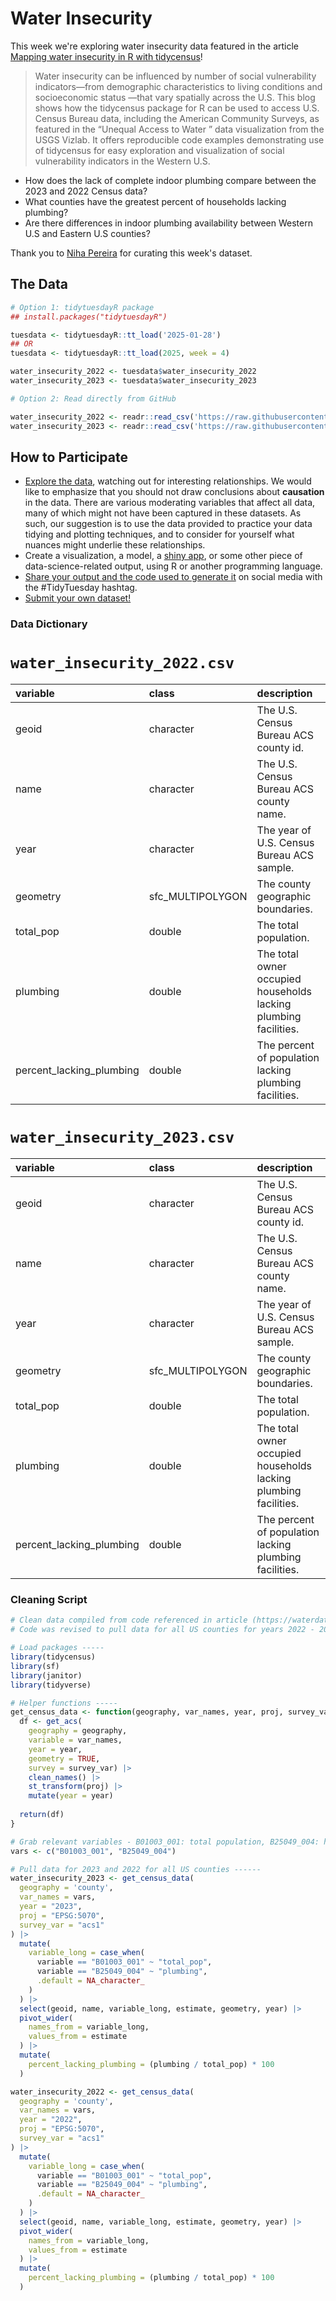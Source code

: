 # Water Insecurity

This week we're exploring water insecurity data featured in the article [Mapping water insecurity in R with tidycensus](https://waterdata.usgs.gov/blog/acs-maps/)!

> Water insecurity can be influenced by number of social vulnerability indicators—from demographic characteristics to living conditions and socioeconomic status —that vary spatially across the U.S. This blog shows how the tidycensus package for R can be used to access U.S. Census Bureau data, including the American Community Surveys, as featured in the “Unequal Access to Water ” data visualization from the USGS Vizlab. It offers reproducible code examples demonstrating use of tidycensus for easy exploration and visualization of social vulnerability indicators in the Western U.S.

- How does the lack of complete indoor plumbing compare between the 2023 and 2022 Census data? 
- What counties have the greatest percent of households lacking plumbing?
- Are there differences in indoor plumbing availability between Western U.S and Eastern U.S counties? 

Thank you to [Niha Pereira](https://github.com/nnpereira) for curating this week's dataset.

## The Data

```r
# Option 1: tidytuesdayR package 
## install.packages("tidytuesdayR")

tuesdata <- tidytuesdayR::tt_load('2025-01-28')
## OR
tuesdata <- tidytuesdayR::tt_load(2025, week = 4)

water_insecurity_2022 <- tuesdata$water_insecurity_2022
water_insecurity_2023 <- tuesdata$water_insecurity_2023

# Option 2: Read directly from GitHub

water_insecurity_2022 <- readr::read_csv('https://raw.githubusercontent.com/rfordatascience/tidytuesday/main/data/2025/2025-01-28/water_insecurity_2022.csv')
water_insecurity_2023 <- readr::read_csv('https://raw.githubusercontent.com/rfordatascience/tidytuesday/main/data/2025/2025-01-28/water_insecurity_2023.csv')
```

## How to Participate

- [Explore the data](https://r4ds.hadley.nz/), watching out for interesting relationships. We would like to emphasize that you should not draw conclusions about **causation** in the data. There are various moderating variables that affect all data, many of which might not have been captured in these datasets. As such, our suggestion is to use the data provided to practice your data tidying and plotting techniques, and to consider for yourself what nuances might underlie these relationships.
- Create a visualization, a model, a [shiny app](https://shiny.posit.co/), or some other piece of data-science-related output, using R or another programming language.
- [Share your output and the code used to generate it](../../../sharing.md) on social media with the #TidyTuesday hashtag.
- [Submit your own dataset!](../../../.github/pr_instructions.md)

### Data Dictionary

# `water_insecurity_2022.csv`

|variable                 |class            |description                           |
|:------------------------|:----------------|:-------------------------------------|
|geoid                    |character        |The U.S. Census Bureau ACS county id.  |
|name                     |character        |The U.S. Census Bureau ACS county name. |
|year                     |character        |The year of U.S. Census Bureau ACS sample. |
|geometry                 |sfc_MULTIPOLYGON |The county geographic boundaries. |
|total_pop                |double           |The total population. |
|plumbing                 |double           |The total owner occupied households lacking plumbing facilities. |
|percent_lacking_plumbing |double           |The percent of population lacking plumbing facilities. |

# `water_insecurity_2023.csv`

|variable                 |class            |description                           |
|:------------------------|:----------------|:-------------------------------------|
|geoid                    |character        |The U.S. Census Bureau ACS county id.  |
|name                     |character        |The U.S. Census Bureau ACS county name. |
|year                     |character        |The year of U.S. Census Bureau ACS sample. |
|geometry                 |sfc_MULTIPOLYGON |The county geographic boundaries. |
|total_pop                |double           |The total population. |
|plumbing                 |double           |The total owner occupied households lacking plumbing facilities. |
|percent_lacking_plumbing |double           |The percent of population lacking plumbing facilities. |

### Cleaning Script

```r
# Clean data compiled from code referenced in article (https://waterdata.usgs.gov/blog/acs-maps/). 
# Code was revised to pull data for all US counties for years 2022 - 2023.

# Load packages -----
library(tidycensus)
library(sf) 
library(janitor) 
library(tidyverse)

# Helper functions -----
get_census_data <- function(geography, var_names, year, proj, survey_var) {
  df <- get_acs(
    geography = geography,
    variable = var_names,
    year = year,
    geometry = TRUE,
    survey = survey_var) |>
    clean_names() |>
    st_transform(proj) |>
    mutate(year = year)
  
  return(df) 
}

# Grab relevant variables - B01003_001: total population, B25049_004: households lacking plumbing----
vars <- c("B01003_001", "B25049_004")

# Pull data for 2023 and 2022 for all US counties ------
water_insecurity_2023 <- get_census_data(
  geography = 'county', 
  var_names = vars, 
  year = "2023", 
  proj = "EPSG:5070", 
  survey_var = "acs1"
) |>
  mutate(
    variable_long = case_when(
      variable == "B01003_001" ~ "total_pop",
      variable == "B25049_004" ~ "plumbing",
      .default = NA_character_  
    )
  ) |> 
  select(geoid, name, variable_long, estimate, geometry, year) |> 
  pivot_wider(
    names_from = variable_long,
    values_from = estimate
  ) |> 
  mutate(
    percent_lacking_plumbing = (plumbing / total_pop) * 100
  )

water_insecurity_2022 <- get_census_data(
  geography = 'county', 
  var_names = vars, 
  year = "2022", 
  proj = "EPSG:5070", 
  survey_var = "acs1"
) |>
  mutate(
    variable_long = case_when(
      variable == "B01003_001" ~ "total_pop",
      variable == "B25049_004" ~ "plumbing",
      .default = NA_character_  
    )
  ) |> 
  select(geoid, name, variable_long, estimate, geometry, year) |> 
  pivot_wider(
    names_from = variable_long,
    values_from = estimate
  ) |> 
  mutate(
    percent_lacking_plumbing = (plumbing / total_pop) * 100
  )
```
